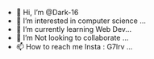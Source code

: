- 👋 Hi, I’m @Dark-16
- 👀 I’m interested in computer science ...
- 🌱 I’m currently learning Web Dev...
- 💞️ I’m Not looking to collaborate ...
- 📫 How to reach me Insta : G7lrv ...

<!---
Dark-16/Dark-16 is a ✨ special ✨ repository because its `README.md` (this file) appears on your GitHub profile.
You can click the Preview link to take a look at your changes.
--->
